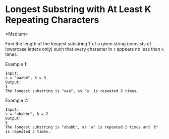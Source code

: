 # Longest Substring with At Least K Repeating Characters

\<Medium>

Find the length of the longest substring `T` of a given string (consists of
lowercase letters only) such that every character in `T` appears no less than `k`
times.

Example 1:

```
Input:
s = "aaabb", k = 3
Output:
3
The longest substring is "aaa", as 'a' is repeated 3 times.
```

Example 2:

```
Input:
s = "ababbc", k = 2
Output:
5
The longest substring is "ababb", as 'a' is repeated 2 times and 'b' is repeated 3 times.
```
